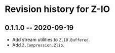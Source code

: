 # Revision history for Z-IO

## 0.1.1.0  -- 2020-09-19

* Add stream utilities to `Z.IO.Buffered`.
* Add `Z.Compression.Zlib`.
